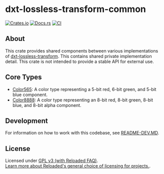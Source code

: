 # dxt-lossless-transform-common

[![Crates.io](https://img.shields.io/crates/v/dxt-lossless-transform-common.svg)](https://crates.io/crates/dxt-lossless-transform-common)
[![Docs.rs](https://docs.rs/dxt-lossless-transform-common/badge.svg)](https://docs.rs/dxt-lossless-transform-common)
[![CI](https://github.com/Sewer56/dxt-lossless-transform/actions/workflows/rust.yml/badge.svg)](https://github.com/Sewer56/dxt-lossless-transform/actions)

## About

This crate provides shared components between various implementations of [dxt-lossless-transform].
This contains shared private implementation detail. This crate is not intended to provide a stable API for external use.

## Core Types

- [Color565](./src/color_565.rs): A color type representing a 5-bit red, 6-bit green, and 5-bit blue component.
- [Color8888](./src/color_8888.rs): A color type representing an 8-bit red, 8-bit green, 8-bit blue, and 8-bit alpha component.

## Development

For information on how to work with this codebase, see [README-DEV.MD][readme-dev].

## License

Licensed under [GPL v3 (with Reloaded FAQ)](./LICENSE).  
[Learn more about Reloaded's general choice of licensing for projects.][reloaded-license].  

[reloaded-license]: https://reloaded-project.github.io/Reloaded.MkDocsMaterial.Themes.R2/Pages/license.html
[readme-dev]: https://github.com/Sewer56/dxt-lossless-transform/blob/main/README-DEV.MD
[dxt-lossless-transform]: https://github.com/Sewer56/dxt-lossless-transform